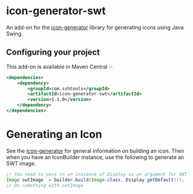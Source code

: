 # icon-generator-swt
An add-on for the [icon-generator](https://github.com/sshtools/icon-generator) library for generating icons using Java Swing.


## Configuring your project

This add-on is available in Maven Central :-

```xml
<dependencies>
	<dependency>
		<groupId>com.sshtools</groupId>
		<artifactId>icon-generator-swt</artifactId>
		<version>1.1.0</version>
	</dependency>
</dependencies>
```
# Generating an Icon

See the [icon-generator](https://github.com/sshtools/icon-generator) for general information on building an icon.
Then when you have an IconBuilder instance, use the following to generate
an SWT image. 

```java
// You need to pass in an instance of Display as an argument for SWT 
Image swtImage  = builder.build(Image.class, Display.getDefault());
// Do something with swtImage 

```

